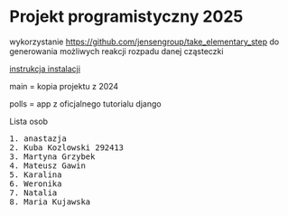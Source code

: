 # Projekt programistyczny 2025

wykorzystanie https://github.com/jensengroup/take_elementary_step
do generowania możliwych reakcji rozpadu danej cząsteczki

<a href="mopac_portal/README.md"> instrukcja instalacji</a>

main = kopia projektu z 2024 

polls = app z oficjalnego tutorialu django

Lista osob
<pre>
1. anastazja
2. Kuba Kozlowski 292413
3. Martyna Grzybek
4. Mateusz Gawin
5. Karalina
6. Weronika 
7. Natalia
8. Maria Kujawska
</pre>

